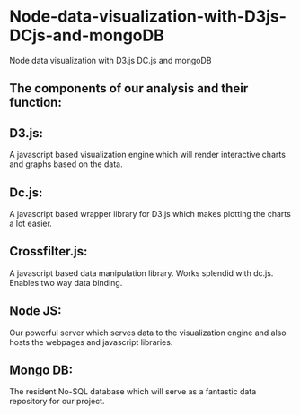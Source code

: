 # Node-data-visualization-with-D3js-DCjs-and-mongoDB
Node data visualization with D3.js DC.js and mongoDB

## The components of our analysis and their function:

## D3.js: 

A javascript based visualization engine which will render interactive charts and graphs based on the data.
## Dc.js: 

A javascript based wrapper library for D3.js which makes plotting the charts a lot easier.
## Crossfilter.js: 

A javascript based data manipulation library. Works splendid with dc.js. Enables two way data binding.
## Node JS: 

Our powerful server which serves data to the visualization engine and also hosts the webpages and javascript libraries.

## Mongo DB: 

The resident No-SQL database which will serve as a fantastic data repository for our project.
